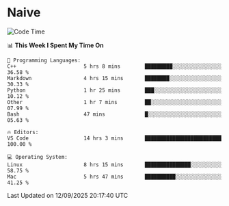 # Naive
<!-- ## 日拱一卒，功不唐捐 -->
<!-- [![GitHub Streak](https://streak-stats.demolab.com/?user=XiaoXKKK)](https://git.io/streak-stats) -->
<!--START_SECTION:waka-->
![Code Time](http://img.shields.io/badge/Code%20Time-800%20hrs%2010%20mins-blue)

📊 **This Week I Spent My Time On** 

```text
💬 Programming Languages: 
C++                      5 hrs 8 mins        █████████░░░░░░░░░░░░░░░░   36.58 % 
Markdown                 4 hrs 15 mins       ████████░░░░░░░░░░░░░░░░░   30.33 % 
Python                   1 hr 25 mins        ███░░░░░░░░░░░░░░░░░░░░░░   10.12 % 
Other                    1 hr 7 mins         ██░░░░░░░░░░░░░░░░░░░░░░░   07.99 % 
Bash                     47 mins             █░░░░░░░░░░░░░░░░░░░░░░░░   05.63 % 

🔥 Editors: 
VS Code                  14 hrs 3 mins       █████████████████████████   100.00 % 

💻 Operating System: 
Linux                    8 hrs 15 mins       ███████████████░░░░░░░░░░   58.75 % 
Mac                      5 hrs 47 mins       ██████████░░░░░░░░░░░░░░░   41.25 % 
```


 Last Updated on 12/09/2025 20:17:40 UTC
<!--END_SECTION:waka-->
